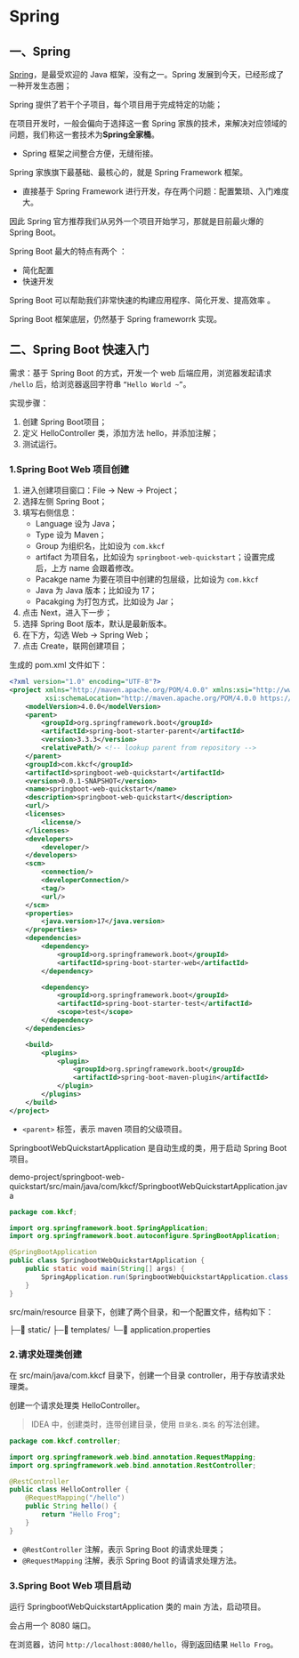 # Spring

## 一、Spring

[Spring](https://spring.io)，是最受欢迎的 Java 框架，没有之一。Spring 发展到今天，已经形成了一种开发生态圈；

Spring 提供了若干个子项目，每个项目用于完成特定的功能；

在项目开发时，一般会偏向于选择这一套 Spring 家族的技术，来解决对应领域的问题，我们称这一套技术为**Spring全家桶**。

- Spring 框架之间整合方便，无缝衔接。

Spring 家族旗下最基础、最核心的，就是 Spring Framework 框架。

- 直接基于 Spring Framework 进行开发，存在两个问题：配置繁琐、入门难度大。 

因此 Spring 官方推荐我们从另外一个项目开始学习，那就是目前最火爆的 Spring Boot。 

Spring Boot 最大的特点有两个 ：

- 简化配置
- 快速开发

Spring Boot 可以帮助我们非常快速的构建应用程序、简化开发、提高效率 。

Spring Boot 框架底层，仍然基于 Spring frameworrk 实现。

## 二、Spring Boot 快速入门

需求：基于 Spring Boot 的方式，开发一个 web 后端应用，浏览器发起请求 `/hello` 后，给浏览器返回字符串 `“Hello World ~”`。

实现步骤：

1. 创建 Spring Boot项目；
2. 定义 HelloController 类，添加方法 hello，并添加注解；
3. 测试运行。

### 1.Spring Boot Web 项目创建

1. 进入创建项目窗口：File -> New -> Project；
2. 选择左侧 Spring Boot；
3. 填写右侧信息：
   - Language 设为 Java；
   - Type 设为 Maven；
   - Group 为组织名，比如设为 `com.kkcf`
   - artifact 为项目名，比如设为 `springboot-web-quickstart`；设置完成后，上方 name 会跟着修改。
   - Pacakge name 为要在项目中创建的包层级，比如设为 `com.kkcf`
   - Java 为 Java 版本；比如设为 17；
   - Pacakging 为打包方式，比如设为 Jar；
4. 点击 Next，进入下一步；
5. 选择 Spring Boot 版本，默认是最新版本。
6. 在下方，勾选 Web -> Spring Web；
7. 点击 Create，联网创建项目；

生成的 pom.xml 文件如下：

```xml
<?xml version="1.0" encoding="UTF-8"?>
<project xmlns="http://maven.apache.org/POM/4.0.0" xmlns:xsi="http://www.w3.org/2001/XMLSchema-instance"
         xsi:schemaLocation="http://maven.apache.org/POM/4.0.0 https://maven.apache.org/xsd/maven-4.0.0.xsd">
    <modelVersion>4.0.0</modelVersion>
    <parent>
        <groupId>org.springframework.boot</groupId>
        <artifactId>spring-boot-starter-parent</artifactId>
        <version>3.3.3</version>
        <relativePath/> <!-- lookup parent from repository -->
    </parent>
    <groupId>com.kkcf</groupId>
    <artifactId>springboot-web-quickstart</artifactId>
    <version>0.0.1-SNAPSHOT</version>
    <name>springboot-web-quickstart</name>
    <description>springboot-web-quickstart</description>
    <url/>
    <licenses>
        <license/>
    </licenses>
    <developers>
        <developer/>
    </developers>
    <scm>
        <connection/>
        <developerConnection/>
        <tag/>
        <url/>
    </scm>
    <properties>
        <java.version>17</java.version>
    </properties>
    <dependencies>
        <dependency>
            <groupId>org.springframework.boot</groupId>
            <artifactId>spring-boot-starter-web</artifactId>
        </dependency>

        <dependency>
            <groupId>org.springframework.boot</groupId>
            <artifactId>spring-boot-starter-test</artifactId>
            <scope>test</scope>
        </dependency>
    </dependencies>

    <build>
        <plugins>
            <plugin>
                <groupId>org.springframework.boot</groupId>
                <artifactId>spring-boot-maven-plugin</artifactId>
            </plugin>
        </plugins>
    </build>
</project>
```

- `<parent>` 标签，表示 maven 项目的父级项目。

SpringbootWebQuickstartApplication 是自动生成的类，用于启动 Spring Boot 项目。

demo-project/springboot-web-quickstart/src/main/java/com/kkcf/SpringbootWebQuickstartApplication.java

```java
package com.kkcf;

import org.springframework.boot.SpringApplication;
import org.springframework.boot.autoconfigure.SpringBootApplication;

@SpringBootApplication
public class SpringbootWebQuickstartApplication {
    public static void main(String[] args) {
        SpringApplication.run(SpringbootWebQuickstartApplication.class, args);
    }
}
```

src/main/resource 目录下，创建了两个目录，和一个配置文件，结构如下：

├─📁 static/
├─📁 templates/
└─📄 application.properties

### 2.请求处理类创建

在 src/main/java/com.kkcf 目录下，创建一个目录 controller，用于存放请求处理类。

创建一个请求处理类 HelloController。

> IDEA 中，创建类时，连带创建目录，使用 `目录名.类名` 的写法创建。

```java
package com.kkcf.controller;

import org.springframework.web.bind.annotation.RequestMapping;
import org.springframework.web.bind.annotation.RestController;

@RestController
public class HelloController {
    @RequestMapping("/hello")
    public String hello() {
        return "Hello Frog";
    }
}
```

- `@RestController` 注解，表示 Spring Boot 的请求处理类；
- `@RequestMapping` 注解，表示 Spring Boot 的请请求处理方法。

### 3.Spring Boot Web 项目启动

运行 SpringbootWebQuickstartApplication 类的 main 方法，启动项目。

会占用一个 8080 端口。

在浏览器，访问 `http://localhost:8080/hello`，得到返回结果 `Hello Frog`。
